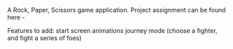 A Rock, Paper, Scissors game application.  Project assignment can
be found here - 

Features to add:
  start screen animations
  journey mode (choose a fighter, and fight a series of foes)